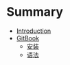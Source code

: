 # Summary

* [Introduction](README.md)
* [GitBook](GitBook/README.md)
  - [安装](GitBook/安装.md)
  - [语法](GitBook/语法.md)

